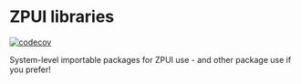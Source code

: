 # ZPUI libraries

[![codecov](https://codecov.io/gh/ZeroPhone/zpui-lib/graph/badge.svg?token=J0I31P53ZH)](https://codecov.io/gh/ZeroPhone/zpui-lib)

System-level importable packages for ZPUI use - and other package use if you prefer!
